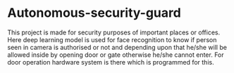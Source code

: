 # Autonomous-security-guard
This project is made for security purposes of important places or offices. Here deep learning model is used for face recognition to know if person seen in camera is authorised or not and depending upon that he/she will be allowed inside by opening door or gate otherwise he/she cannot enter. For door operation hardware system is there which is programmed for this.
